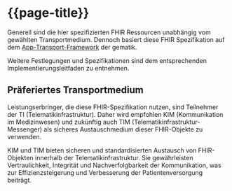 # {{page-title}}

Generell sind die hier spezifizierten FHIR Ressourcen unabhängig vom gewählten Transportmedium. Dennoch basiert diese FHIR Spezifikation auf dem [App-Transport-Framework](https://simplifier.net/app-transport-framework/~guides) der gematik.

Weitere Festlegungen und Spezifikationen sind dem entsprechenden Implementierungsleitfaden zu entnehmen.

## Präferiertes Transportmedium

Leistungserbringer, die diese FHIR-Spezifikation nutzen, sind Teilnehmer der TI (Telematikinfrastruktur). Daher wird empfohlen KIM (Kommunikation im Medizinwesen) und zukünftig auch TIM (Telematikinfrastruktur-Messenger) als sicheres Austauschmedium dieser FHIR-Objekte zu verwenden.

KIM und TIM bieten sicheren und standardisierten Austausch von FHIR-Objekten innerhalb der Telematikinfrastruktur. Sie gewährleisten Vertraulichkeit, Integrität und Nachverfolgbarkeit der Kommunikation, was zur Effizienzsteigerung und Verbesserung der Patientenversorgung beiträgt.
